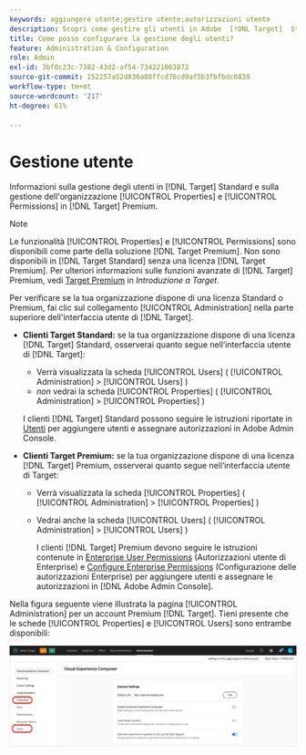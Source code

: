 ```yaml
---
keywords: aggiungere utente;gestire utente;autorizzazioni utente
description: Scopri come gestire gli utenti in Adobe  [!DNL Target]  Standard e come gestire le proprietà e le autorizzazioni Enterprise in Adobe  [!DNL Target]  Premium.
title: Come posso configurare la gestione degli utenti?
feature: Administration & Configuration
role: Admin
exl-id: 3bf0c23c-7382-43d2-af54-734221063872
source-git-commit: 152257a52d836a88ffcd76cd9af5b3fbfbdc0839
workflow-type: tm+mt
source-wordcount: '217'
ht-degree: 61%

---
```


# Gestione utente

Informazioni sulla gestione degli utenti in [!DNL Target] Standard e sulla gestione dell&#39;organizzazione [!UICONTROL Properties] e [!UICONTROL Permissions] in [!DNL Target] Premium.

>[!NOTE]
>
>Le funzionalità [!UICONTROL Properties] e [!UICONTROL Permissions] sono disponibili come parte della soluzione [!DNL Target Premium]. Non sono disponibili in [!DNL Target Standard] senza una licenza [!DNL Target Premium]. Per ulteriori informazioni sulle funzioni avanzate di [!DNL Target] Premium, vedi [Target Premium](/help/main/c-intro/intro.md#premium) in *Introduzione a Target*.

Per verificare se la tua organizzazione dispone di una licenza Standard o Premium, fai clic sul collegamento [!UICONTROL Administration] nella parte superiore dell&#39;interfaccia utente di [!DNL Target].

* **Clienti Target Standard:** se la tua organizzazione dispone di una licenza [!DNL Target] Standard, osserverai quanto segue nell’interfaccia utente di [!DNL Target]:

   * Verrà visualizzata la scheda [!UICONTROL Users] ( [!UICONTROL Administration] > [!UICONTROL Users] )
   * *non* vedrai la scheda [!UICONTROL Properties] ( [!UICONTROL Administration] > [!UICONTROL Properties] )

  I clienti [!DNL Target] Standard possono seguire le istruzioni riportate in [Utenti](/help/main/administrating-target/c-user-management/c-user-management/user-management.md) per aggiungere utenti e assegnare autorizzazioni in Adobe Admin Console.

* **Clienti Target Premium:** se la tua organizzazione dispone di una licenza [!DNL Target] Premium, osserverai quanto segue nell’interfaccia utente di Target:

   * Verrà visualizzata la scheda [!UICONTROL Properties] ( [!UICONTROL Administration] > [!UICONTROL Properties] )
   * Vedrai anche la scheda [!UICONTROL Users] ( [!UICONTROL Administration] > [!UICONTROL Users] )

     I clienti [!DNL Target] Premium devono seguire le istruzioni contenute in [Enterprise User Permissions](/help/main/administrating-target/c-user-management/property-channel/property-channel.md#concept_E396B16FA2024ADBA27BC056138F9838) (Autorizzazioni utente di Enterprise) e [Configure Enterprise Permissions](/help/main/administrating-target/c-user-management/property-channel/properties-overview.md#concept_22F2855DBF0D4754B9460F5D68749C71) (Configurazione delle autorizzazioni Enterprise) per aggiungere utenti e assegnare le autorizzazioni in [!DNL Adobe Admin Console].

Nella figura seguente viene illustrata la pagina [!UICONTROL Administration] per un account Premium [!DNL Target]. Tieni presente che le schede [!UICONTROL Properties] e [!UICONTROL Users] sono entrambe disponibili:

![Scheda Amministrazione](/help/main/administrating-target/assets/premium.png)
